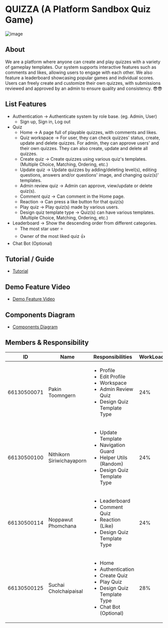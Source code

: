 # QUIZZA (A Platform Sandbox Quiz Game)

![image](https://github.com/user-attachments/assets/0ebeff86-3c4e-45fe-ac2a-2a9c3532bd7f)

## About
We are a platform where anyone can create and play quizzes with a variety of gameplay templates.
Our system supports interactive features such as comments and likes, allowing users to engage with each other. We also feature a leaderboard showcasing popular games and individual scores.
Users can freely create and customize their own quizzes, with submissions reviewed and approved by an admin to ensure quality and consistency. 😎😎

## List Features 
- Authentication → Authenticate system by role base. (eg. Admin, User)
    - Sign up, Sign in, Log out
- Quiz
    - Home → A page full of playable quizzes, with comments and likes.
    - Quiz workspace → For user, they can check quizzes' status, create, update and delete quizzes. For admin, they can approve users' and their own quizzes. They can also create, update and delete all quizzes.
    - Create quiz → Create quizzes using various quiz's templates. (Multiple Choice, Matching, Ordering, etc.)
    - Update quiz → Update quizzes by adding/deleting level(s), editing questions, answers and/or questions' image, and changing quiz(s)' templates.
    - Admin review quiz → Admin can approve, view/update or delete quiz(s).
    - Comment quiz → Can comment in the Home page.
    - Reaction → Can press a like button for that quiz(s)
    - Play quiz → Play quiz(s) made by various users.
    - Design quiz template type → Quiz(s) can have various templates. (Multiple Choice, Matching, Ordering, etc.)
- Leaderboard → Show the descending order from different categories.
    - The most star user ⭐
    - Owner of the most liked quiz 👍
- Chat Bot (Optional)

## Tutorial / Guide
- [Tutorial](https://www.canva.com/design/DAGhDy4yjMQ/IGWl_lPjfMr4JH9mIdFtDA/edit)

## Demo Feature Video
- [Demo Feature Video](https://drive.google.com/file/d/1vQuwZpJRsG_9-OvTI6jErXDKViovmg5k/view?fbclid=IwY2xjawJfv55leHRuA2FlbQIxMAABHlzM6jPEpLk-TqgqTWyNdre6Q0aJAouTFV_9NnQAEJovrZllE7KwGIekA_ao_aem_g_5EIFGowRg2SnTr2qjBOw&pli=1)

## Components Diagram
- [Components Diagram](https://www.canva.com/design/DAGkD2rQisA/I8QKSopXMMWg0qUoR6sp5w/edit?utm_content=DAGkD2rQisA&utm_campaign=designshare&utm_medium=link2&utm_source=sharebutton)

## Members & Responsibility
<table>
    <thead>
        <tr>
            <th>ID</th>
            <th>Name</th>
            <th>Responsibilities</th>
            <th>WorkLoad</th>
        </tr>
    </thead>
    <tbody>
        <tr>
            <td>66130500071</td>
            <td>Pakin Toomngern</td>
            <td>
                <ul>
                    <li>Profile</li>
                    <li>Edit Profile</li>
                    <li>Workspace</li>
                    <li>Admin Review Quiz</li>
                    <li>Design Quiz Template Type</li>
                </ul>
            </td>
            <td>24%</td>
        </tr>
        <tr>
            <td>66130500100</td>
            <td>Nithikorn Siriwichayaporn</td>
            <td>
                <ul>
                    <li>Update Template</li>
                    <li>Navigation Guard</li>
                    <li>Helper Utils (Random)</li>
                    <li>Design Quiz Template Type</li>
                </ul>
            </td>
            <td>24%</td>
        </tr>
        <tr>
            <td>66130500114</td>
            <td>Noppawut Phomchana</td>
            <td>
                <ul>
                    <li>Leaderboard</li>
                    <li>Comment Quiz</li>
                    <li>Reaction (Like)</li>
                    <li>Design Quiz Template Type</li>
                </ul>
            </td>
            <td>24%</td>
        </tr>
        <tr>
            <td>66130500125</td>
            <td>Suchai Cholchaipaisal</td>
            <td>
                <ul>
                    <li>Home</li>
                    <li>Authentication</li>
                    <li>Create Quiz</li>
                    <li>Play Quiz</li>
                    <li>Design Quiz Template Type</li>
                    <li>Chat Bot (Optional)</li>
                </ul>
            </td>
            <td>28%</td>
        </tr>
    </tbody>
</table>

